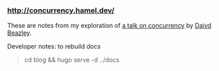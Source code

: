 ### http://concurrency.hamel.dev/

These are notes from my exploration of [a talk on concurrency](https://youtu.be/MCs5OvhV9S4) by [Daivd Beazley](https://www.dabeaz.com/).

Developer notes: to rebuild docs

> cd blog && hugo serve -d ../docs
